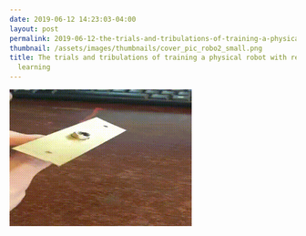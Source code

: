 ```yaml
---
date: 2019-06-12 14:23:03-04:00
layout: post
permalink: 2019-06-12-the-trials-and-tribulations-of-training-a-physical-robot-with-reinforcement-learning
thumbnail: /assets/images/thumbnails/cover_pic_robo2_small.png
title: The trials and tribulations of training a physical robot with reinforcement
  learning
---
```


![](/assets/images/output_slipring-1.gif)
